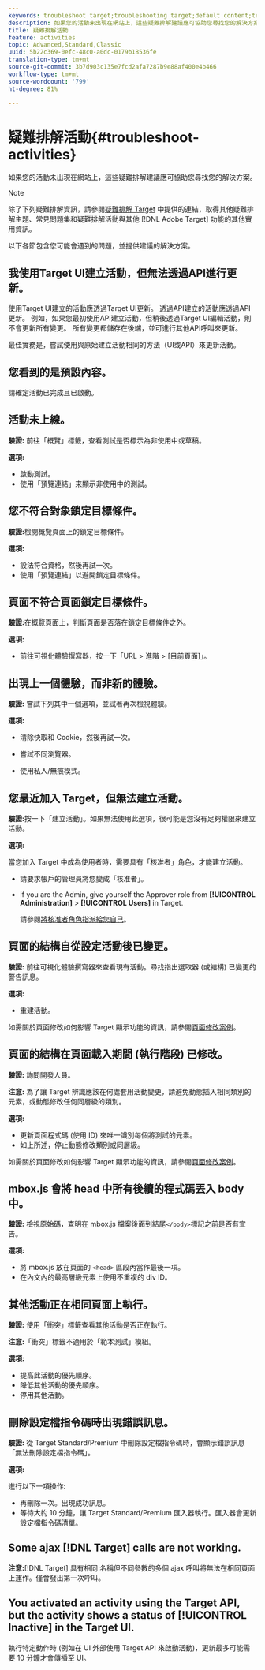 ```yaml
---
keywords: troubleshoot target;troubleshooting target;default content;test not live;activity not live;targeting not working;previous experience displays;cannot create activities;can't create activities;create activities;page structure changed;page structure modified;error message;error delete profile script;ajax not working
description: 如果您的活動未出現在網站上，這些疑難排解建議應可協助您尋找您的解決方案。
title: 疑難排解活動
feature: activities
topic: Advanced,Standard,Classic
uuid: 5b22c369-0efc-48c0-a0dc-0179b18536fe
translation-type: tm+mt
source-git-commit: 3b7d903c135e7fcd2afa7287b9e88af400e4b466
workflow-type: tm+mt
source-wordcount: '799'
ht-degree: 81%

---
```



# 疑難排解活動{#troubleshoot-activities}

如果您的活動未出現在網站上，這些疑難排解建議應可協助您尋找您的解決方案。

>[!NOTE]
>
>除了下列疑難排解資訊，請參閱[疑難排解 Target](../../r-troubleshooting-target/troubleshooting-target.md#reference_A9DB82675D044BD8861F6752A4EE6839) 中提供的連結，取得其他疑難排解主題、常見問題集和疑難排解活動與其他 [!DNL Adobe Target] 功能的其他實用資訊。

以下各節包含您可能會遇到的問題，並提供建議的解決方案。

## 我使用Target UI建立活動，但無法透過API進行更新。

使用Target UI建立的活動應透過Target UI更新。 透過API建立的活動應透過API更新。 例如，如果您最初使用API建立活動，但稍後透過Target UI編輯活動，則不會更新所有變更。 所有變更都儲存在後端，並可進行其他API呼叫來更新。

最佳實務是，嘗試使用與原始建立活動相同的方法（UI或API）來更新活動。

## 您看到的是預設內容。

請確定活動已完成且已啟動。

## 活動未上線。

**驗證:** 前往「概覽」標籤，查看測試是否標示為非使用中或草稿。

**選項:**

* 啟動測試。
* 使用「預覽連結」來顯示非使用中的測試。

## 您不符合對象鎖定目標條件。

**驗證:**&#x200B;檢閱概覽頁面上的鎖定目標條件。

**選項:**

* 設法符合資格，然後再試一次。
* 使用「預覽連結」以避開鎖定目標條件。

## 頁面不符合頁面鎖定目標條件。

**驗證:**&#x200B;在概覽頁面上，判斷頁面是否落在鎖定目標條件之外。

**選項:**

* 前往可視化體驗撰寫器，按一下「URL > 進階 > [目前頁面]」。

## 出現上一個體驗，而非新的體驗。

**驗證:** 嘗試下列其中一個選項，並試著再次檢視體驗。

**選項:**

* 清除快取和 Cookie，然後再試一次。

* 嘗試不同瀏覽器。
* 使用私人/無痕模式。

## 您最近加入 Target，但無法建立活動。

**驗證:**&#x200B;按一下「建立活動」。如果無法使用此選項，很可能是您沒有足夠權限來建立活動。

**選項:**

當您加入 Target 中成為使用者時，需要具有「核准者」角色，才能建立活動。

* 請要求帳戶的管理員將您變成「核准者」。
* If you are the Admin, give yourself the Approver role from **[!UICONTROL Administration]** > **[!UICONTROL Users]** in Target.

   請參閱[將核准者角色指派給您自己](../../administrating-target/start-target.md#task_15CAA437A71444E2932B333D5E66A3C7)。

## 頁面的結構自從設定活動後已變更。

**驗證:** 前往可視化體驗撰寫器來查看現有活動。尋找指出選取器 (或結構) 已變更的警告訊息。

**選項:**

* 重建活動。

如需關於頁面修改如何影響 Target 顯示功能的資訊，請參閱[頁面修改案例](../../c-experiences/c-visual-experience-composer/r-troubleshoot-composer/vec-scenarios.md#concept_A458A95F65B4401588016683FB1694DB)。

## 頁面的結構在頁面載入期間 (執行階段) 已修改。

**驗證:** 詢問開發人員。

**注意:** 為了讓 Target 辨識應該在何處套用活動變更，請避免動態插入相同類別的元素，或動態修改任何同層級的類別。

**選項:**

* 更新頁面程式碼 (使用 ID) 來唯一識別每個將測試的元素。
* 如上所述，停止動態修改類別或同層級。

如需關於頁面修改如何影響 Target 顯示功能的資訊，請參閱[頁面修改案例](../../c-experiences/c-visual-experience-composer/r-troubleshoot-composer/vec-scenarios.md#concept_A458A95F65B4401588016683FB1694DB)。

## mbox.js 會將 head 中所有後續的程式碼丟入 body 中。

**驗證:** 檢視原始碼，查明在 mbox.js 檔案後面到結尾`</body>`標記之前是否有宣告。

**選項:**

* 將 mbox.js 放在頁面的 `<head>` 區段內當作最後一項。
* 在內文內的最高層級元素上使用不重複的 div ID。

## 其他活動正在相同頁面上執行。

**驗證:** 使用「衝突」標籤查看其他活動是否正在執行。

**注意:**「衝突」標籤不適用於「範本測試」模組。

**選項:**

* 提高此活動的優先順序。
* 降低其他活動的優先順序。
* 停用其他活動。

## 刪除設定檔指令碼時出現錯誤訊息。

**驗證:** 從 Target Standard/Premium 中刪除設定檔指令碼時，會顯示錯誤訊息「無法刪除設定檔指令碼」。

**選項:**

進行以下一項操作: 

* 再刪除一次。出現成功訊息。
* 等待大約 10 分鐘，讓 Target Standard/Premium 匯入器執行。匯入器會更新設定檔指令碼清單。

## Some ajax [!DNL Target] calls are not working.

**注意:**[!DNL Target] 具有相同 名稱但不同參數的多個 ajax 呼叫將無法在相同頁面上運作。僅會發出第一次呼叫。

## You activated an activity using the Target API, but the activity shows a status of [!UICONTROL Inactive] in the Target UI.

執行特定動作時 (例如在 UI 外部使用 Target API 來啟動活動)，更新最多可能需要 10 分鐘才會傳播至 UI。